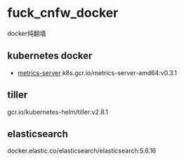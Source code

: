 # fuck_cnfw_docker
docker纯翻墙

## kubernetes docker
* [metrics-server](https://github.com/kubernetes-incubator/metrics-server)
k8s.gcr.io/metrics-server-amd64:v0.3.1

## tiller
gcr.io/kubernetes-helm/tiller:v2.8.1

## elasticsearch
docker.elastic.co/elasticsearch/elasticsearch:5.6.16

